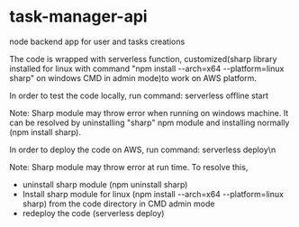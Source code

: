 # task-manager-api
node backend app for user and tasks creations

The code is wrapped with serverless function, customized(sharp library installed for linux with command "npm install --arch=x64 --platform=linux sharp" on windows CMD in admin mode)to work on AWS platform.

In order to test the code locally, run command: serverless offline start

Note: Sharp module may throw error when running on windows machine. It can be resolved by uninstalling "sharp" npm module and installing normally (npm install sharp).

In order to deploy the code on AWS, run command: serverless deploy\n

Note: Sharp module may throw error at run time. To resolve this, 
 - uninstall sharp module (npm uninstall sharp)
 - Install sharp module for linux (npm install --arch=x64 --platform=linux sharp) from the code directory in CMD admin mode
 - redeploy the code (serverless deploy)
